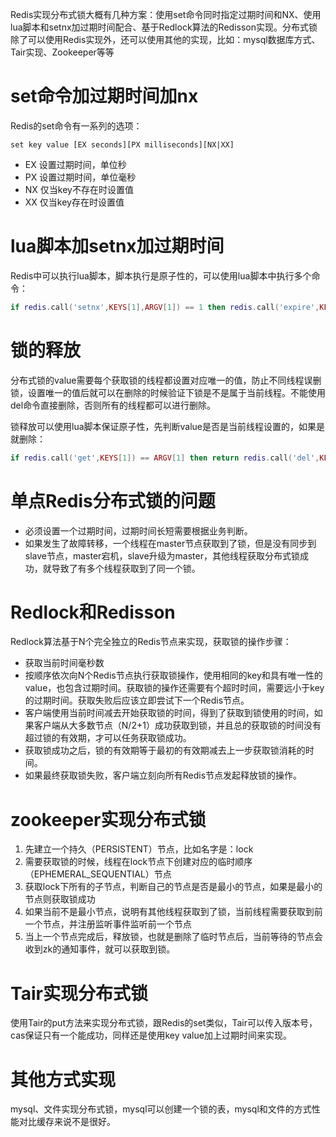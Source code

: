 Redis实现分布式锁大概有几种方案：使用set命令同时指定过期时间和NX、使用lua脚本和setnx加过期时间配合、基于Redlock算法的Redisson实现。分布式锁除了可以使用Redis实现外，还可以使用其他的实现，比如：mysql数据库方式、Tair实现、Zookeeper等等

# set命令加过期时间加nx

Redis的set命令有一系列的选项：

```shell
set key value [EX seconds][PX milliseconds][NX|XX]
```

- EX 设置过期时间，单位秒
- PX 设置过期时间，单位毫秒
- NX 仅当key不存在时设置值
- XX 仅当key存在时设置值

# lua脚本加setnx加过期时间

Redis中可以执行lua脚本，脚本执行是原子性的，可以使用lua脚本中执行多个命令：

```lua
if redis.call('setnx',KEYS[1],ARGV[1]) == 1 then redis.call('expire',KEYS[1],ARGV[2]) return 1 else return 0 end
```

# 锁的释放

分布式锁的value需要每个获取锁的线程都设置对应唯一的值，防止不同线程误删锁，设置唯一的值后就可以在删除的时候验证下锁是不是属于当前线程。不能使用del命令直接删除，否则所有的线程都可以进行删除。

锁释放可以使用lua脚本保证原子性，先判断value是否是当前线程设置的，如果是就删除：

```lua
if redis.call('get',KEYS[1]) == ARGV[1] then return redis.call('del',KEYS[1]) else return 0 end
```

# 单点Redis分布式锁的问题

- 必须设置一个过期时间，过期时间长短需要根据业务判断。
- 如果发生了故障转移，一个线程在master节点获取到了锁，但是没有同步到slave节点，master宕机，slave升级为master，其他线程获取分布式锁成功，就导致了有多个线程获取到了同一个锁。

# Redlock和Redisson

Redlock算法基于N个完全独立的Redis节点来实现，获取锁的操作步骤：

- 获取当前时间毫秒数
- 按顺序依次向N个Redis节点执行获取锁操作，使用相同的key和具有唯一性的value，也包含过期时间。获取锁的操作还需要有个超时时间，需要远小于key的过期时间。获取失败后应该立即尝试下一个Redis节点。
- 客户端使用当前时间减去开始获取锁的时间，得到了获取到锁使用的时间，如果客户端从大多数节点（N/2+1）成功获取到锁，并且总的获取锁的时间没有超过锁的有效期，才可以任务获取锁成功。
- 获取锁成功之后，锁的有效期等于最初的有效期减去上一步获取锁消耗的时间。
- 如果最终获取锁失败，客户端立刻向所有Redis节点发起释放锁的操作。

# zookeeper实现分布式锁

1. 先建立一个持久（PERSISTENT）节点，比如名字是：lock
2. 需要获取锁的时候，线程在lock节点下创建对应的临时顺序（EPHEMERAL_SEQUENTIAL）节点
3. 获取lock下所有的子节点，判断自己的节点是否是最小的节点，如果是最小的节点则获取锁成功
4. 如果当前不是最小节点，说明有其他线程获取到了锁，当前线程需要获取到前一个节点，并注册监听事件监听前一个节点
5. 当上一个节点完成后，释放锁，也就是删除了临时节点后，当前等待的节点会收到zk的通知事件，就可以获取到锁。

# Tair实现分布式锁

使用Tair的put方法来实现分布式锁，跟Redis的set类似，Tair可以传入版本号，cas保证只有一个能成功，同样还是使用key value加上过期时间来实现。

# 其他方式实现

mysql、文件实现分布式锁，mysql可以创建一个锁的表，mysql和文件的方式性能对比缓存来说不是很好。